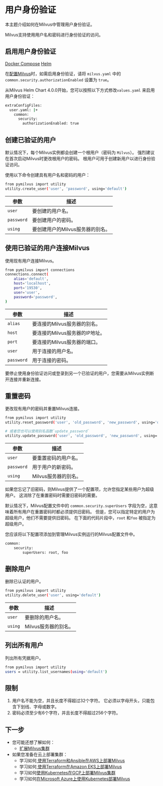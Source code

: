 用户身份验证
====

本主题介绍如何在Milvus中管理用户身份验证。

Milvus支持使用用户名和密码进行身份验证的访问。

启用用户身份验证
-------------------------

[Docker Compose](#docker) [Helm](#helm)

在[配置Milvus](configure-docker.md)时，如需启用身份验证，请将 `milvus.yaml` 中的 `common.security.authorizationEnabled` 设置为 `true`。

从Milvus Helm Chart 4.0.0开始，您可以按照以下方式修改`values.yaml` 来启用用户身份验证：

```bash
extraConfigFiles:
  user.yaml: |+
    common:
      security:
        authorizationEnabled: true
```

创建已验证的用户
----------------------------

默认情况下，每个Milvus实例都会创建一个根用户（密码为 `Milvus`）。 强烈建议在首次启动Milvus时更改根用户的密码。 根用户可用于创建新用户以进行身份验证访问。

使用以下命令创建具有用户名和密码的用户：

```bash
from pymilvus import utility
utility.create_user('user', 'password', using='default') 
```

| 参数 | 描述 |
| --- | --- |
| `user` | 要创建的用户名。 |
| `password` | 要创建用户的密码。 |
| `using` | 要创建用户的Milvus服务器的别名。 |

使用已验证的用户连接Milvus
-----------------------------------------

使用现有用户连接Milvus。

```bash
from pymilvus import connections
connections.connect(
    alias='default',
    host='localhost',
    port='19530',
    user='user',
    password='password',
)

```

| 参数 | 描述 |
| --- | --- |
| `alias` | 要连接的Milvus服务器的别名。 |
| `host` | 要连接的Milvus服务器的IP地址。 |
| `port` | 要连接的Milvus服务器的端口。 |
| `user` | 用于连接的用户名。 |
| `password` | 用于连接的密码。 |

要停止使用身份验证访问或登录到另一个已验证的用户，您需要从Milvus实例断开连接并重新连接。

重置密码
--------------

更改现有用户的密码并重置Milvus连接。

```bash
from pymilvus import utility
utility.reset_password('user', 'old_password', 'new_password', using='default')

# 或者您也可以使用别名函数`update_password`
utility.update_password('user', 'old_password', 'new_password', using='default')
```

| 参数 | 描述 |
| --- | --- |
| `user` | 要重置密码的用户名。 |
| `password` | 用于用户的新密码。 |
| `using` | Milvus服务器的别名。 |

如果您忘记了旧密码，则Milvus提供了一个配置项，允许您指定某些用户为超级用户。 这消除了在重置密码时需要旧密码的需要。

默认情况下，Milvus配置文件中的 `common.security.superUsers` 字段为空，这意味着所有用户在重置密码时都必须提供旧密码。 但是，您可以指定特定的用户为超级用户，他们不需要提供旧密码。 在下面的代码片段中，`root` 和`foo` 被指定为超级用户。

您应该将以下配置项添加到管理Milvus实例运行的Milvus配置文件中。

```bash
common:
    security:
        superUsers: root, foo
```

删除用户
-------------

删除已认证的用户。

```bash
from pymilvus import utility
utility.delete_user('user', using='default')
```

| 参数 | 描述 |
| --- | --- |
| `user` | 要删除的用户名。 |
| `using` | Milvus服务器的别名。 |

列出所有用户
--------------

列出所有凭据用户。

```bash
from pymilvus import utility
users = utility.list_usernames(using='default')
```

限制
-----------

1. 用户名不能为空，并且长度不得超过32个字符。 它必须以字母开头，只能包含下划线、字母或数字。
2. 密码必须至少有6个字符，并且长度不得超过256个字符。

下一步
-----------

* 您可能还想了解如何：
	+ [扩展Milvus集群](scaleout.md)
* 如果您准备在云上部署集群：
	+ 学习如何[ 使用Terraform和Ansible在AWS上部署Milvus](aws.md)
	+ 学习如何[ 使用Terraform在Amazon EKS上部署Milvus](eks.md)
	+ 学习如何[使用Kubernetes在GCP上部署Milvus集群](gcp.md)
	+ 学习如何[在Microsoft Azure上使用Kubernetes部署Milvus](azure.md)